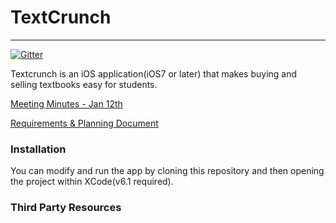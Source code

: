 # TextCrunch
---

[![Gitter](https://badges.gitter.im/Join%20Chat.svg)](https://gitter.im/gcoomber/TextCrunch?utm_source=badge&utm_medium=badge&utm_campaign=pr-badge&utm_content=badge)

Textcrunch is an iOS application(iOS7 or later) that makes buying and selling textbooks easy for students.

[Meeting Minutes - Jan 12th](https://docs.google.com/document/d/19mreAEWOptTLUcETKrQju4GBI7gQ0J4XwUUK4sA2ZwE/edit?usp=sharing)

[Requirements & Planning Document](https://docs.google.com/a/ualberta.ca/document/d/1bmjq_dkj4x_Q1tWqtzVzgbF_mbeWVTM-F2QmuKVp4K0/edit#heading=h.rf5nc6mi4le2)

### Installation

You can modify and run the app by cloning this repository and then opening the project within XCode(v6.1 required).

### Third Party Resources

